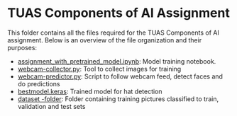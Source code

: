 # TUAS Components of AI Assignment

This folder contains all the files required for the TUAS Components of AI assignment. Below is an overview of the file organization and their purposes:

* [assignment_with_pretrained_model.ipynb](assignment_with_pretrained_model.ipynb): Model training notebook.
* [webcam-collector.py](webcam-collector.py): Tool to collect images for training
* [webcam-predictor.py](webcam-predictor.py): Script to follow webcam feed, detect faces and do predictions
* [bestmodel.keras](bestmodel.keras): Trained model for hat detection
* [dataset -folder](./dataset/): Folder containing training pictures classified to train, validation and test sets
